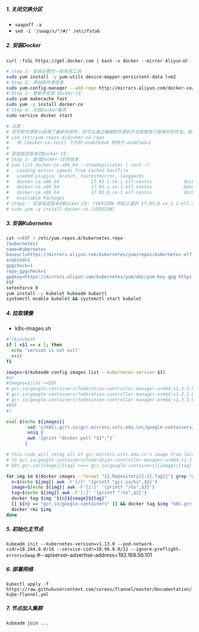 ##### 1. 关闭交换分区
- `swapoff -a`
- `sed -i '/swap/s/^/#/' /etc/fstab`
##### 2. 安装Docker
`curl -fsSL https://get.docker.com | bash -s docker --mirror Aliyun` or 
``` bash
# step 1: 安装必要的一些系统工具
sudo yum install -y yum-utils device-mapper-persistent-data lvm2
# Step 2: 添加软件源信息
sudo yum-config-manager --add-repo http://mirrors.aliyun.com/docker-ce/linux/centos/docker-ce.repo
# Step 3: 更新并安装 Docker-CE
sudo yum makecache fast
sudo yum -y install docker-ce
# Step 4: 开启Docker服务
sudo service docker start

# 注意：
# 官方软件源默认启用了最新的软件，您可以通过编辑软件源的方式获取各个版本的软件包。例如官方并没有将测试版本的软件源置为可用，你可以通过以下方式开启。同理可以开启各种测试版本等。
# vim /etc/yum.repos.d/docker-ce.repo
#   将 [docker-ce-test] 下方的 enabled=0 修改为 enabled=1
#
# 安装指定版本的Docker-CE:
# Step 1: 查找Docker-CE的版本:
# yum list docker-ce.x86_64 --showduplicates | sort -r
#   Loading mirror speeds from cached hostfile
#   Loaded plugins: branch, fastestmirror, langpacks
#   docker-ce.x86_64            17.03.1.ce-1.el7.centos            docker-ce-stable
#   docker-ce.x86_64            17.03.1.ce-1.el7.centos            @docker-ce-stable
#   docker-ce.x86_64            17.03.0.ce-1.el7.centos            docker-ce-stable
#   Available Packages
# Step2 : 安装指定版本的Docker-CE: (VERSION 例如上面的 17.03.0.ce.1-1.el7.centos)
# sudo yum -y install docker-ce-[VERSION]
```
##### 3. 安装Kubernetes
``` bash
cat <<EOF > /etc/yum.repos.d/kubernetes.repo
[kubernetes]
name=Kubernetes
baseurl=https://mirrors.aliyun.com/kubernetes/yum/repos/kubernetes-el7-x86_64/
enabled=1
gpgcheck=1
repo_gpgcheck=1
gpgkey=https://mirrors.aliyun.com/kubernetes/yum/doc/yum-key.gpg https://mirrors.aliyun.com/kubernetes/yum/doc/rpm-package-key.gpg
EOF
setenforce 0
yum install -y kubelet kubeadm kubectl
systemctl enable kubelet && systemctl start kubelet
```
##### 4. 拉取镜像
- k8s-images.sh
``` bash
#!/bin/bash
if [ x$1 == x ]; then
  echo 'version is not null'
  exit
fi

images=$(kubeadm config images list --kubernetes-version $1)
#or
#images=$(cat <<EOF
# gcr.io/google-containers/federation-controller-manager-arm64:v1.3.1-beta.1
# gcr.io/google-containers/federation-controller-manager-arm64:v1.3.1-beta.1
# gcr.io/google-containers/federation-controller-manager-arm64:v1.3.1-beta.1
#EOF
#)

eval $(echo ${images}|
        sed 's/k8s\.gcr\.io/gcr.mirrors.ustc.edu.cn\/google-containers/g;s/gcr\.io/gcr.mirrors.ustc.edu.cn/g;s/ /\n/g;s/gcr.mirrors.ustc.edu.cn\./gcr.mirrors.ustc.edu.cn\//g' |
        uniq |
        awk '{print "docker pull "$1";"}'
       )

# this code will retag all of gcr.mirrors.ustc.edu.cn's image from local  e.g. gcr.mirrors.ustc.edu.cn/google-containers.federation-controller-manager-arm64:v1.3.1-beta.1
# to gcr.io/google-containers/federation-controller-manager-arm64:v1.3.1-beta.1
# k8s.gcr.io/{image}/{tag} <==> gcr.io/google-containers/{image}/{tag} <==> gcr.mirrors.ustc.edu.cn/google-containers.{image}/{tag}

for img in $(docker images --format "{{.Repository}}:{{.Tag}}"| grep "gcr.mirrors.ustc.edu.cn"); do
  n=$(echo ${img}| awk -F'[/]' '{printf "gcr.io/%s",$2}')
  image=$(echo ${img}| awk -F'[/:]' '{printf "/%s",$3}')
  tag=$(echo ${img}| awk -F'[:]' '{printf ":%s",$2}')
  docker tag $img "${n}${image}${tag}"
  [[ ${n} == "gcr.io/google-containers" ]] && docker tag $img "k8s.gcr.io${image}${tag}"
  docker rmi $img
done
```
##### 5. 初始化主节点
`kubeadm init --kubernetes-version=v1.13.0 --pod-network-cidr=10.244.0.0/16 --service-cidr=10.96.0.0/12 --ignore-preflight-errors=Swap` #--apiserver-advertise-address=192.168.56.101
##### 6. 部署网络
`kubectl apply -f https://raw.githubusercontent.com/coreos/flannel/master/Documentation/kube-flannel.yml`
##### 7. 节点加入集群
`kubeadm join ...`
